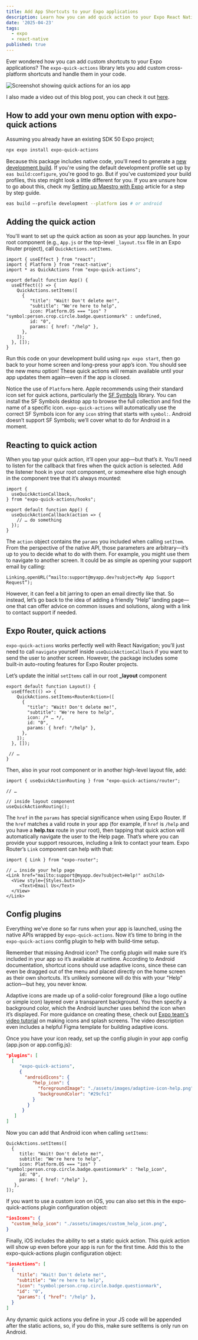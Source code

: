 ```yaml
---
title: Add App Shortcuts to your Expo applications
description: Learn how you can add quick action to your Expo React Native applications.
date: '2025-04-23'
tags:
  - expo
  - react-native
published: true
---
```


Ever wondered how you can add custom shortcuts to your Expo applications? The `expo-quick-actions` library lets you add custom cross-platform shortcuts and handle them in your code.

![Screenshot showing quick actions for an ios app](/blog/expo-quick-action.png)

I also made a video out of this blog post, you can check it out [here](https://www.youtube.com/watch?v=HbqAFvu0Syk).

## How to add your own menu option with expo-quick actions

Assuming you already have an existing SDK 50 Expo project;

```bash
npx expo install expo-quick-actions
```

Because this package includes native code, you'll need to generate a [new development build](https://docs.expo.dev/develop/development-builds/introduction/). If you're using the default development profile set up by `eas build:configure`, you're good to go. But if you've customized your build profiles, this step might look a little different for you. If you are unsure how to go about this, check my [Setting up Maestro with Expo](/blog/maestro-expo) article for a step by step guide.

```bash
eas build –-profile development --platform ios # or android
```

## Adding the quick action

You'll want to set up the quick action as soon as your app launches. In your root component (e.g., `App.js` or the top-level `_layout.tsx` file in an Expo Router project), call `QuickActions.setItems`.

```tsx
import { useEffect } from "react";
import { Platform } from "react-native";
import * as QuickActions from "expo-quick-actions";

export default function App() {
  useEffect(() => {
    QuickActions.setItems([
      {
         "title": "Wait! Don't delete me!",
         "subtitle": "We're here to help",
         icon: Platform.OS === "ios" ? "symbol:person.crop.circle.badge.questionmark" : undefined,
         id: "0",
         params: { href: "/help" },
      },
    ]);
  }, []);
}
```

Run this code on your development build using `npx expo start`, then go back to your home screen and long-press your app’s icon. You should see the new menu option! These quick actions will remain available until your app updates them again—even if the app is closed.

Notice the use of `Platform` here. Apple recommends using their standard icon set for quick actions, particularly the [SF Symbols](https://developer.apple.com/sf-symbols/) library. You can install the SF Symbols desktop app to browse the full collection and find the name of a specific icon. `expo-quick-actions` will automatically use the correct SF Symbols icon for any `icon` string that starts with `symbol:`. Android doesn’t support SF Symbols; we’ll cover what to do for Android in a moment.

## Reacting to quick action

When you tap your quick action, it’ll open your app—but that’s it. You’ll need to listen for the callback that fires when the quick action is selected. Add the listener hook in your root component, or somewhere else high enough in the component tree that it’s always mounted:

```tsx
import {
  useQuickActionCallback,
} from "expo-quick-actions/hooks";

export default function App() {
  useQuickActionCallback(action => {
    // … do something
  });
}
```

The `action` object contains the `params` you included when calling `setItem`. From the perspective of the native API, those parameters are arbitrary—it’s up to you to decide what to do with them. For example, you might use them to navigate to another screen. It could be as simple as opening your support email by calling:

```tsx
Linking.openURL(“mailto:support@myapp.dev?subject=My App Support Request”);
```

However, it can feel a bit jarring to open an email directly like that. So instead, let’s go back to the idea of adding a friendly “Help” landing page—one that can offer advice on common issues and solutions, along with a link to contact support if needed.

## Expo Router, quick actions

`expo-quick-actions` works perfectly well with React Navigation; you’ll just need to call `navigate` yourself inside `useQuickActionCallback` if you want to send the user to another screen. However, the package includes some built-in auto-routing features for Expo Router projects.

Let’s update the initial `setItems` call in our root **_layout** component

```tsx
export default function Layout() {
  useEffect(() => {
    QuickActions.setItems<RouterAction>([
      {
        "title": "Wait! Don't delete me!",
        "subtitle": "We're here to help",
        icon: /* … */,
        id: "0",
        params: { href: "/help" },
      },
    ]);
  }, []);
  
 // …
}
```

Then, also in your root component or in another high-level layout file, add:

```tsx
import { useQuickActionRouting } from "expo-quick-actions/router";

// …
  
// inside layout component
useQuickActionRouting();
```

The `href` in the `params` has special significance when using Expo Router. If the `href` matches a valid route in your app (for example, if `href` is `/help` and you have a **help.tsx** route in your root), then tapping that quick action will automatically navigate the user to the Help page. That’s where you can provide your support resources, including a link to contact your team. Expo Router’s `Link` component can help with that:

```tsx
import { Link } from "expo-router";

// … inside your help page
<Link href="mailto:support@myapp.dev?subject=Help!" asChild>
  <View style={Styles.button}>
     <Text>Email Us</Text>
  </View>
</Link>
```

## Config plugins

Everything we’ve done so far runs when your app is launched, using the native APIs wrapped by `expo-quick-actions`. Now it’s time to bring in the `expo-quick-actions` config plugin to help with build-time setup.

Remember that missing Android icon? The config plugin will make sure it’s included in your app so it’s available at runtime. According to Android documentation, shortcut icons should use adaptive icons, since these can even be dragged out of the menu and placed directly on the home screen as their own shortcuts. It’s unlikely someone will do this with your "Help" action—but hey, you never know.

Adaptive icons are made up of a solid-color foreground (like a logo outline or simple icon) layered over a transparent background. You then specify a background color, which the Android launcher uses behind the icon when it’s displayed. For more guidance on creating these, check out [Expo team's video tutorial](https://www.youtube.com/watch?v=QSNkU7v0MPc) on making icons and splash screens. The video description even includes a helpful Figma template for building adaptive icons.

Once you have your icon ready, set up the config plugin in your app config (app.json or app.config.js):

```json
"plugins": [
  [
     "expo-quick-actions",
     {
       "androidIcons": {
          "help_icon": {
            "foregroundImage": "./assets/images/adaptive-icon-help.png",
            "backgroundColor": "#29cfc1"
          }
        }
      }
   ]
]
```

Now you can add that Android icon when calling `setItems`:

```tsx
QuickActions.setItems([
  {
     title: "Wait! Don't delete me!",
     subtitle: "We're here to help",
     icon: Platform.OS === "ios" ? "symbol:person.crop.circle.badge.questionmark" : "help_icon",
     id: "0",
     params: { href: "/help" },
   },
]);
```

If you want to use a custom icon on iOS, you can also set this in the expo-quick-actions plugin configuration object:

```json
"iosIcons": {
  "custom_help_icon": "./assets/images/custom_help_icon.png",
}
```

Finally, iOS includes the ability to set a static quick action. This quick action will show up even before your app is run for the first time. Add this to the expo-quick-actions plugin configuration object:

```json
"iosActions": [
  {
    "title": "Wait! Don't delete me!",
    "subtitle": "We're here to help",
    "icon": "symbol:person.crop.circle.badge.questionmark",
    "id": "0",
    "params": { "href": "/help" },
  }
]
```

Any dynamic quick actions you define in your JS code will be appended after the static actions, so, if you do this, make sure setItems is only run on Android.
